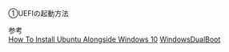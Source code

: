 ①UEFIの起動方法

参考  
[How To Install Ubuntu Alongside Windows 10](https://itsfoss.com/install-ubuntu-1404-dual-boot-mode-windows-8-81-uefi/)
[WindowsDualBoot](https://help.ubuntu.com/community/WindowsDualBoot)
